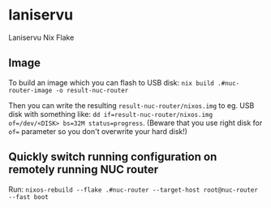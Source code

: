 # laniservu

Laniservu Nix Flake

## Image

To build an image which you can flash to USB disk:
`nix build .#nuc-router-image -o result-nuc-router`

Then you can write the resulting `result-nuc-router/nixos.img` to eg. USB disk
with something like:
`dd if=result-nuc-router/nixos.img of=/dev/<DISK> bs=32M status=progress`.
(Beware that you use right disk for `of=` parameter so you don't overwrite your
hard disk!)

## Quickly switch running configuration on remotely running NUC router

Run:
`nixos-rebuild --flake .#nuc-router --target-host root@nuc-router --fast boot`
